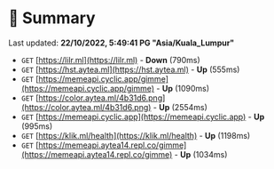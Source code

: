 # 📖 Summary
Last updated: **22/10/2022, 5:49:41 PG "Asia/Kuala_Lumpur"**

- `GET` [https://lilr.ml](https://lilr.ml) - **Down** (790ms)
- `GET` [https://hst.aytea.ml](https://hst.aytea.ml) - **Up** (555ms)
- `GET` [https://memeapi.cyclic.app/gimme](https://memeapi.cyclic.app/gimme) - **Up** (1090ms)
- `GET` [https://color.aytea.ml/4b31d6.png](https://color.aytea.ml/4b31d6.png) - **Up** (2554ms)
- `GET` [https://memeapi.cyclic.app](https://memeapi.cyclic.app) - **Up** (995ms)
- `GET` [https://klik.ml/health](https://klik.ml/health) - **Up** (1198ms)
- `GET` [https://memeapi.aytea14.repl.co/gimme](https://memeapi.aytea14.repl.co/gimme) - **Up** (1034ms)

